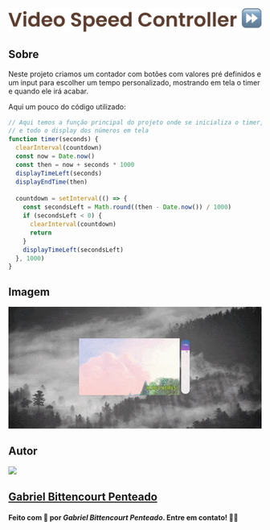 <div align="center">
  <img src=".github/../../.github/Day24-img/title-day24.svg">
</div>

## Sobre
Neste projeto criamos um contador com botões com valores pré definidos e um input para escolher um tempo personalizado, mostrando em tela o timer e quando ele irá acabar.

Aqui um pouco do código utilizado:
```javascript
// Aqui temos a função principal do projeto onde se inicializa o timer, temos um clear para o interval
// e todo o display dos números em tela
function timer(seconds) {
  clearInterval(countdown)
  const now = Date.now()
  const then = now + seconds * 1000
  displayTimeLeft(seconds)
  displayEndTime(then)

  countdown = setInterval(() => {
    const secondsLeft = Math.round((then - Date.now()) / 1000)
    if (secondsLeft < 0) {
      clearInterval(countdown)
      return
    }
    displayTimeLeft(secondsLeft)
  }, 1000)
}
```

## Imagem
<div align="center">
  <img src=".github/../../.github/Day24-img/day24.gif" width="800">
</div>

## Autor
<img src="https://unavatar.now.sh/github/gabrlcj" width="175" />

## [Gabriel Bittencourt Penteado](https://www.linkedin.com/in/gabriel-bittencourt-penteado/)

#### Feito com 🤎 por *Gabriel Bittencourt Penteado*. Entre em contato! 👋🏽